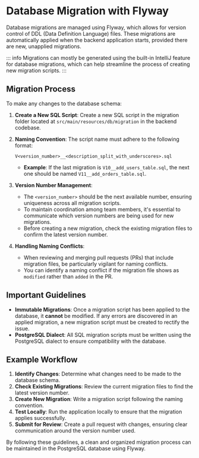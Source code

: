 # Database Migration with Flyway

Database migrations are managed using Flyway, which allows for version control of DDL (Data Definition Language) files. These migrations are automatically applied when the backend application starts, provided there are new, unapplied migrations.

::: info
Migrations can mostly be generated using the built-in IntelliJ feature for database migrations, which can help streamline the process of creating new migration scripts.
:::

## Migration Process

To make any changes to the database schema:

1. **Create a New SQL Script**: Create a new SQL script in the migration folder located at `src/main/resources/db/migration` in the backend codebase.

2. **Naming Convention**: The script name must adhere to the following format:

   ```text
   V<version_number>__<description_split_with_underscores>.sql
   ```

   - **Example**: If the last migration is `V10__add_users_table.sql`, the next one should be named `V11__add_orders_table.sql`.

3. **Version Number Management**:
   - The `<version_number>` should be the next available number, ensuring uniqueness across all migration scripts.
   - To maintain coordination among team members, it's essential to communicate which version numbers are being used for new migrations.
   - Before creating a new migration, check the existing migration files to confirm the latest version number.

4. **Handling Naming Conflicts**:
   - When reviewing and merging pull requests (PRs) that include migration files, be particularly vigilant for naming conflicts.
   - You can identify a naming conflict if the migration file shows as `modified` rather than `added` in the PR.

## Important Guidelines

- **Immutable Migrations**: Once a migration script has been applied to the database, it **cannot** be modified. If any errors are discovered in an applied migration, a new migration script must be created to rectify the issue.
- **PostgreSQL Dialect**: All SQL migration scripts must be written using the PostgreSQL dialect to ensure compatibility with the database.

## Example Workflow

1. **Identify Changes**: Determine what changes need to be made to the database schema.
2. **Check Existing Migrations**: Review the current migration files to find the latest version number.
3. **Create New Migration**: Write a migration script following the naming convention.
4. **Test Locally**: Run the application locally to ensure that the migration applies successfully.
5. **Submit for Review**: Create a pull request with changes, ensuring clear communication around the version number used.

By following these guidelines, a clean and organized migration process can be maintained in the PostgreSQL database using Flyway.
